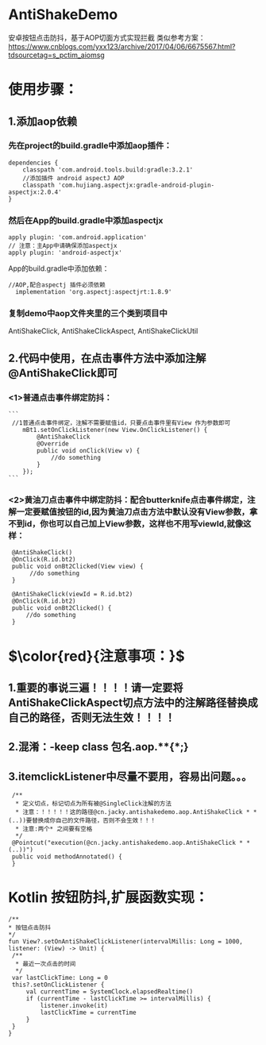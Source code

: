 # AntiShakeDemo
安卓按钮点击防抖，基于AOP切面方式实现拦截
类似参考方案：https://www.cnblogs.com/yxx123/archive/2017/04/06/6675567.html?tdsourcetag=s_pctim_aiomsg

# 使用步骤：
## 1.添加aop依赖
  ### 先在project的build.gradle中添加aop插件：
  
  ```
  dependencies {
      classpath 'com.android.tools.build:gradle:3.2.1'
      //添加插件 android aspectJ AOP
      classpath 'com.hujiang.aspectjx:gradle-android-plugin-aspectjx:2.0.4'
  }
  ```
    
 ### 然后在App的build.gradle中添加aspectjx
 
  ```
  apply plugin: 'com.android.application'
  // 注意：主App中请确保添加aspectjx
  apply plugin: 'android-aspectjx'
  ```
  App的build.gradle中添加依赖：
  ```
  //AOP,配合aspectj 插件必须依赖
    implementation 'org.aspectj:aspectjrt:1.8.9'
  ```
  ### 复制demo中aop文件夹里的三个类到项目中
  AntiShakeClick,
  AntiShakeClickAspect,
  AntiShakeClickUtil
  
  ## 2.代码中使用，在点击事件方法中添加注解@AntiShakeClick即可
  
  ### <1>普通点击事件绑定防抖：
    ```
     //1普通点击事件绑定，注解不需要赋值id，只要点击事件里有View 作为参数即可
        mBt1.setOnClickListener(new View.OnClickListener() {
            @AntiShakeClick
            @Override
            public void onClick(View v) {
                //do something
            }
        });
    ```
   ### <2>黄油刀点击事件中绑定防抖：配合butterknife点击事件绑定，注解一定要赋值按钮的id,因为黄油刀点击方法中默认没有View参数，拿不到id，你也可以自己加上View参数，这样也不用写viewId,就像这样：
     @AntiShakeClick()
     @OnClick(R.id.bt2) 
     public void onBt2Clicked(View view) {
          //do something
     }
   ```
    @AntiShakeClick(viewId = R.id.bt2)
    @OnClick(R.id.bt2)
    public void onBt2Clicked() {
        //do something
    }
   ```
   
   # $\color{red}{注意事项：}$
   ## 1.重要的事说三遍！！！！请一定要将AntiShakeClickAspect切点方法中的注解路径替换成自己的路径，否则无法生效！！！！
  ## 2.混淆：-keep class 包名.aop.**{*;}
  ## 3.itemclickListener中尽量不要用，容易出问题。。。
   ```
    /**
     * 定义切点，标记切点为所有被@SingleClick注解的方法
     * 注意：！！！！！这的路径@cn.jacky.antishakedemo.aop.AntiShakeClick * *(..))要替换成你自己的文件路径，否则不会生效！！！
     * 注意:两个* 之间要有空格
     */
    @Pointcut("execution(@cn.jacky.antishakedemo.aop.AntiShakeClick * *(..))")
    public void methodAnnotated() {
    }
   ```
   
   # Kotlin 按钮防抖,扩展函数实现：
   ```
   /**
 * 按钮点击防抖
 */
fun View?.setOnAntiShakeClickListener(intervalMillis: Long = 1000, listener: (View) -> Unit) {
    /**
     * 最近一次点击的时间
     */
    var lastClickTime: Long = 0
    this?.setOnClickListener {
        val currentTime = SystemClock.elapsedRealtime()
        if (currentTime - lastClickTime >= intervalMillis) {
            listener.invoke(it)
            lastClickTime = currentTime
        }
    }
}
   ```
   
   
